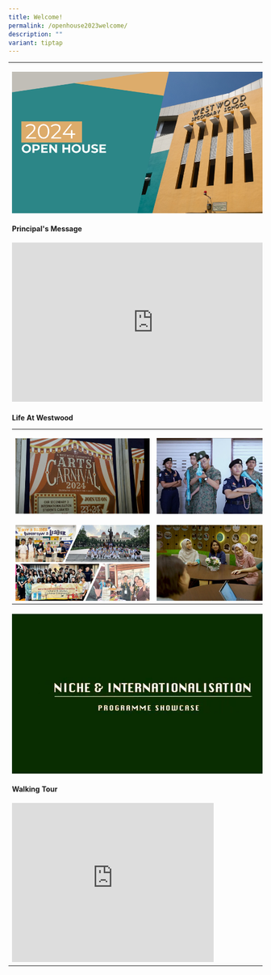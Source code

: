 ```yaml
---
title: Welcome!
permalink: /openhouse2023welcome/
description: ""
variant: tiptap
---
```

<table style="minWidth: 25px">
<colgroup>
<col>
</colgroup>
<tbody>
<tr>
<th rowspan="1" colspan="1">
<p></p>
<div class="isomer-image-wrapper">
<img style="width: 100%" height="auto" width="100%" alt="" src="/images/OH2024BANNER.png">
</div>
</th>
</tr>
<tr>
<td rowspan="1" colspan="1">
<p><strong>Principal's Message</strong>
</p>
</td>
</tr>
<tr>
<td rowspan="1" colspan="1">
<div class="iframe-wrapper">
<iframe height="315" width="560" allowfullscreen="true" frameborder="0" src="https://www.youtube.com/embed/EciKNgEyY_Q?si=LMhCCTM5c6dutYDz"></iframe>
</div>
</td>
</tr>
<tr>
<td rowspan="1" colspan="1">
<p><strong>Life At Westwood</strong>
</p>
<p></p>
<table style="minWidth: 50px">
<colgroup>
<col>
<col>
</colgroup>
<tbody>
<tr>
<th rowspan="1" colspan="1">
<p></p>
<div class="isomer-image-wrapper">
<img style="width: 100%" height="auto" width="100%" alt="EXPLORE: Wwss Arts Carnival (VPA)" src="/images/Arts_Carnival.jpg">
</div>
</th>
<th rowspan="1" colspan="1">
<p></p>
<div class="isomer-image-wrapper">
<img style="width: 100%" height="auto" width="100%" alt="Learn &amp; Grow" src="/images/CCA.jpg">
</div>
</th>
</tr>
<tr>
<td rowspan="1" colspan="1">
<p></p>
<div class="isomer-image-wrapper">
<img style="width: 100%" height="auto" width="100%" alt="Niche" src="/images/Niche.jpg">
</div>
</td>
<td rowspan="1" colspan="1">
<p></p>
<div class="isomer-image-wrapper">
<img style="width: 100%" height="auto" width="100%" alt="LEARN &amp; LEAD: Teachers Leader" src="/images/Teacher_Leaders.jpg">
</div>
</td>
</tr>
</tbody>
</table>
</td>
</tr>
<tr>
<td rowspan="1" colspan="1">
<div class="isomer-image-wrapper">
<img style="width: 100%" height="auto" width="400" src="/images/screengrab%20niche%20int.jpg">
</div>
</td>
</tr>
<tr>
<td rowspan="1" colspan="1">
<p><strong>Walking Tour</strong>
</p>
</td>
</tr>
<tr>
<td rowspan="1" colspan="1">
<div class="iframe-wrapper">
<iframe height="315" width="400" allowfullscreen="true" frameborder="0" src="https://www.youtube.com/embed/g6ssIbawoSw?si=mWYkrvNbEMnWsfp0"></iframe>
</div>
</td>
</tr>
</tbody>
</table>
<p></p>